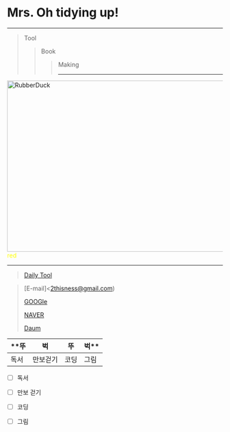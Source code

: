 

# **Mrs. Oh tidying up!**
*********
> Tool
>> Book
>>> Making
>>> ********
<img src="https://encrypted-tbn0.gstatic.com/images?q=tbn:ANd9GcQ9p_ebal0KlWeWO_JidbgDjHXGbbhDjzs9Qw&usqp=CAU" width="900px" height="400px" title="px(픽셀) 크기 설정" alt="RubberDuck"></img><br/>
<span style="color:yellow">red</span>
*************
 >[Daily Tool](https://docs.google.com/presentation/d/1cv2zu3JfTxZExEA4bbTi2uoMSfnfcTWuXETfANrpRDM/edit#slide=id.p)

 >[E-mail]<2thisness@gmail.com)
 >
 >[GOOGle](https://google.com)
 >
 >[NAVER](https://naver.com)
 >
 >[Daum](https://daum.net)
 
 **뚜    |  벅   |  뚜    |    벅**
 --------|-------|--------|-
 독서    |만보걷기|코딩|그림
 
- [ ] 독서
- [ ] 만보 걷기
- [ ] 코딩
- [ ] 그림


